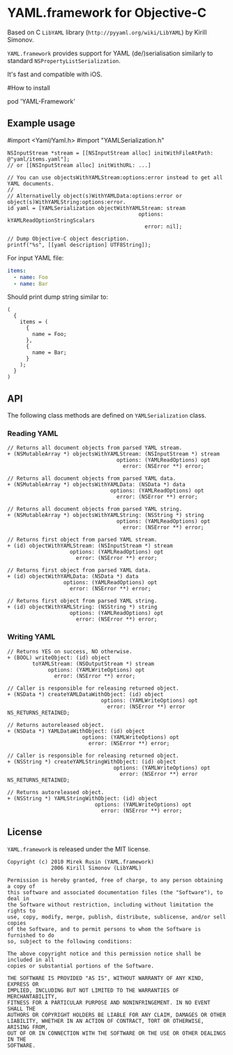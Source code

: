 # YAML.framework for Objective-C

Based on C `LibYAML` library (`http://pyyaml.org/wiki/LibYAML`) by Kirill Simonov.

`YAML.framework` provides support for YAML (de/)serialisation similarly to standard `NSPropertyListSerialization`.

It's fast and compatible with iOS.

#How to install

pod 'YAML-Framework'

## Example usage

#import <Yaml/Yaml.h>
#import "YAMLSerialization.h"
```objc
NSInputStream *stream = [[NSInputStream alloc] initWithFileAtPath: @"yaml/items.yaml"];
// or [[NSInputStream alloc] initWithURL: ...]

// You can use objectsWithYAMLStream:options:error instead to get all YAML documents.
//
// Alternativelly object(s)WithYAMLData:options:error or object(s)WithYAMLString:options:error.
id yaml = [YAMLSerialization objectWithYAMLStream: stream
                                          options: kYAMLReadOptionStringScalars
                                            error: nil];

// Dump Objective-C object description.
printf("%s", [[yaml description] UTF8String]);
```

For input YAML file:

```yaml
items:
  - name: Foo
  - name: Bar
```

Should print dump string similar to:

``` 
(
  {
    items = (
      {
        name = Foo;
      },
      {
        name = Bar;
      }
    );
  }
)
```

## API

The following class methods are defined on `YAMLSerialization` class. 

### Reading YAML

```objc
// Returns all document objects from parsed YAML stream.
+ (NSMutableArray *) objectsWithYAMLStream: (NSInputStream *) stream
                                   options: (YAMLReadOptions) opt
                                     error: (NSError **) error;

// Returns all document objects from parsed YAML data.
+ (NSMutableArray *) objectsWithYAMLData: (NSData *) data
                                 options: (YAMLReadOptions) opt
                                   error: (NSError **) error;

// Returns all document objects from parsed YAML string.
+ (NSMutableArray *) objectsWithYAMLString: (NSString *) string
                                   options: (YAMLReadOptions) opt
                                     error: (NSError **) error;

// Returns first object from parsed YAML stream.
+ (id) objectWithYAMLStream: (NSInputStream *) stream
                    options: (YAMLReadOptions) opt
                      error: (NSError **) error;

// Returns first object from parsed YAML data.
+ (id) objectWithYAMLData: (NSData *) data
                  options: (YAMLReadOptions) opt
                    error: (NSError **) error;

// Returns first object from parsed YAML string.
+ (id) objectWithYAMLString: (NSString *) string
                    options: (YAMLReadOptions) opt
                      error: (NSError **) error;
```

### Writing YAML

```objc
// Returns YES on success, NO otherwise.
+ (BOOL) writeObject: (id) object
        toYAMLStream: (NSOutputStream *) stream
             options: (YAMLWriteOptions) opt
               error: (NSError **) error;

// Caller is responsible for releasing returned object.
+ (NSData *) createYAMLDataWithObject: (id) object
                              options: (YAMLWriteOptions) opt
                                error: (NSError **) error NS_RETURNS_RETAINED;

// Returns autoreleased object.
+ (NSData *) YAMLDataWithObject: (id) object
                        options: (YAMLWriteOptions) opt
                          error: (NSError **) error;

// Caller is responsible for releasing returned object.
+ (NSString *) createYAMLStringWithObject: (id) object
                                  options: (YAMLWriteOptions) opt
                                    error: (NSError **) error NS_RETURNS_RETAINED;

// Returns autoreleased object.
+ (NSString *) YAMLStringWithObject: (id) object
                            options: (YAMLWriteOptions) opt
                              error: (NSError **) error;
```

## License

`YAML.framework` is released under the MIT license.

    Copyright (c) 2010 Mirek Rusin (YAML.framework)
                  2006 Kirill Simonov (LibYAML)

    Permission is hereby granted, free of charge, to any person obtaining a copy of
    this software and associated documentation files (the "Software"), to deal in
    the Software without restriction, including without limitation the rights to
    use, copy, modify, merge, publish, distribute, sublicense, and/or sell copies
    of the Software, and to permit persons to whom the Software is furnished to do
    so, subject to the following conditions:

    The above copyright notice and this permission notice shall be included in all
    copies or substantial portions of the Software.

    THE SOFTWARE IS PROVIDED "AS IS", WITHOUT WARRANTY OF ANY KIND, EXPRESS OR
    IMPLIED, INCLUDING BUT NOT LIMITED TO THE WARRANTIES OF MERCHANTABILITY,
    FITNESS FOR A PARTICULAR PURPOSE AND NONINFRINGEMENT. IN NO EVENT SHALL THE
    AUTHORS OR COPYRIGHT HOLDERS BE LIABLE FOR ANY CLAIM, DAMAGES OR OTHER
    LIABILITY, WHETHER IN AN ACTION OF CONTRACT, TORT OR OTHERWISE, ARISING FROM,
    OUT OF OR IN CONNECTION WITH THE SOFTWARE OR THE USE OR OTHER DEALINGS IN THE
    SOFTWARE.

